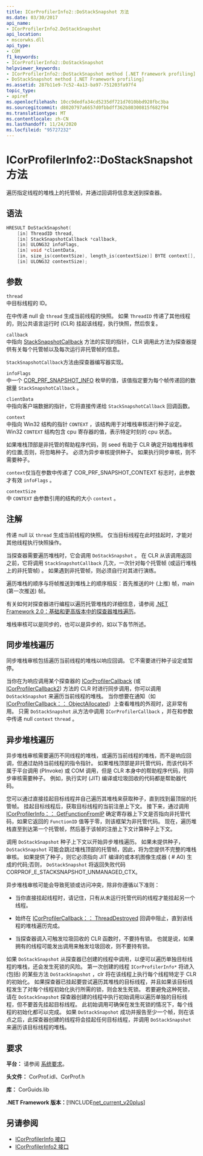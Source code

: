 ```yaml
---
title: ICorProfilerInfo2::DoStackSnapshot 方法
ms.date: 03/30/2017
api_name:
- ICorProfilerInfo2.DoStackSnapshot
api_location:
- mscorwks.dll
api_type:
- COM
f1_keywords:
- ICorProfilerInfo2::DoStackSnapshot
helpviewer_keywords:
- ICorProfilerInfo2::DoStackSnapshot method [.NET Framework profiling]
- DoStackSnapshot method [.NET Framework profiling]
ms.assetid: 287b11e9-7c52-4a13-ba97-751203fa97f4
topic_type:
- apiref
ms.openlocfilehash: 10cc9dedfa34cd5235df721d7010bbd928fbc3ba
ms.sourcegitcommit: d8020797a6657d0fbbdff362b80300815f682f94
ms.translationtype: MT
ms.contentlocale: zh-CN
ms.lasthandoff: 11/24/2020
ms.locfileid: "95727232"
---
```

# <a name="icorprofilerinfo2dostacksnapshot-method"></a>ICorProfilerInfo2::DoStackSnapshot 方法

遍历指定线程的堆栈上的托管帧，并通过回调将信息发送到探查器。  
  
## <a name="syntax"></a>语法  
  
```cpp  
HRESULT DoStackSnapshot(  
    [in] ThreadID thread,  
    [in] StackSnapshotCallback *callback,  
    [in] ULONG32 infoFlags,  
    [in] void *clientData,  
    [in, size_is(contextSize), length_is(contextSize)] BYTE context[],  
    [in] ULONG32 contextSize);  
```  
  
## <a name="parameters"></a>参数  

 `thread`  
 中目标线程的 ID。  
  
 在中传递 null 会 `thread` 生成当前线程的快照。 如果 `ThreadID` 传递了其他线程的，则公共语言运行时 (CLR) 挂起该线程，执行快照，然后恢复。  
  
 `callback`  
 中指向 [StackSnapshotCallback](stacksnapshotcallback-function.md) 方法的实现的指针，CLR 调用此方法为探查器提供有关每个托管帧以及每次运行非托管帧的信息。  
  
 `StackSnapshotCallback`方法由探查器编写器实现。  
  
 `infoFlags`  
 中一个 [COR_PRF_SNAPSHOT_INFO](cor-prf-snapshot-info-enumeration.md) 枚举的值，该值指定要为每个帧传递回的数据量 `StackSnapshotCallback` 。  
  
 `clientData`  
 中指向客户端数据的指针，它将直接传递给 `StackSnapshotCallback` 回调函数。  
  
 `context`  
 中指向 Win32 结构的指针 `CONTEXT` ，该结构用于对堆栈审核进行种子设定。 Win32 `CONTEXT` 结构包含 cpu 寄存器的值，表示特定时刻的 cpu 状态。  
  
 如果堆栈顶部是非托管的帮助程序代码，则 seed 有助于 CLR 确定开始堆栈审核的位置;否则，将忽略种子。 必须为异步审核提供种子。 如果执行同步审核，则不需要种子。  
  
 `context`仅当在参数中传递了 COR_PRF_SNAPSHOT_CONTEXT 标志时，此参数才有效 `infoFlags` 。  
  
 `contextSize`  
 中 `CONTEXT` 由参数引用的结构的大小 `context` 。  
  
## <a name="remarks"></a>注解  

 传递 null 以 `thread` 生成当前线程的快照。 仅当目标线程在此时挂起时，才能对其他线程执行快照操作。  
  
 当探查器需要遍历堆栈时，它会调用 `DoStackSnapshot` 。 在 CLR 从该调用返回之前，它将调用 `StackSnapshotCallback` 几次，一次针对每个托管帧 (或运行堆栈上的非托管帧) 。 如果遇到非托管帧，则必须自行对其进行演练。  
  
 遍历堆栈的顺序与将帧推送到堆栈上的顺序相反：首先推送的叶 (上推) 帧，main (第一次推送) 帧。  
  
 有关如何对探查器进行编程以遍历托管堆栈的详细信息，请参阅 [.NET Framework 2.0：基础和更高版本中的探查器堆栈遍历](/previous-versions/dotnet/articles/bb264782(v=msdn.10))。  
  
 堆栈审核可以是同步的，也可以是异步的，如以下各节所述。  
  
## <a name="synchronous-stack-walk"></a>同步堆栈遍历  

 同步堆栈审核包括遍历当前线程的堆栈以响应回调。 它不需要进行种子设定或暂停。  
  
 当你在为响应调用某个探查器的 [ICorProfilerCallback](icorprofilercallback-interface.md) (或 [ICorProfilerCallback2](icorprofilercallback2-interface.md)) 方法的 CLR 时进行同步调用，你可以调用 `DoStackSnapshot` 来遍历当前线程的堆栈。 当你想要在通知（如 [ICorProfilerCallback：： ObjectAllocated](icorprofilercallback-objectallocated-method.md)）上查看堆栈的外观时，这非常有用。 只需 `DoStackSnapshot` 从方法中调用 `ICorProfilerCallback` ，并在和参数中传递 null `context` `thread` 。  
  
## <a name="asynchronous-stack-walk"></a>异步堆栈遍历  

 异步堆栈审核需要遍历不同线程的堆栈，或遍历当前线程的堆栈，而不是响应回调，但通过劫持当前线程的指令指针。 如果堆栈顶部是非托管代码，而该代码不属于平台调用 (PInvoke) 或 COM 调用，但是 CLR 本身中的帮助程序代码，则异步审核需要种子。 例如，执行实时 (JIT) 编译或垃圾回收的代码都是帮助器代码。  
  
 您可以通过直接挂起目标线程并自己遍历其堆栈来获取种子，直到找到最顶层的托管帧。 挂起目标线程后，获取目标线程的当前注册上下文。 接下来，通过调用 [ICorProfilerInfo：： GetFunctionFromIP](icorprofilerinfo-getfunctionfromip-method.md) 确定寄存器上下文是否指向非托管代码，如果它返回的 `FunctionID` 值等于零，则该框架为非托管代码。 现在，遍历堆栈直至到达第一个托管帧，然后基于该帧的注册上下文计算种子上下文。  
  
 调用 `DoStackSnapshot` 种子上下文以开始异步堆栈遍历。 如果未提供种子， `DoStackSnapshot` 可能会跳过堆栈顶部的托管帧，因此，将为您提供不完整的堆栈审核。 如果提供了种子，则它必须指向 JIT 编译的或本机图像生成器 ( # A0) 生成的代码;否则， `DoStackSnapshot` 将返回失败代码 CORPROF_E_STACKSNAPSHOT_UNMANAGED_CTX。  
  
 异步堆栈审核可能会导致死锁或访问冲突，除非你遵循以下准则：  
  
- 当你直接挂起线程时，请记住，只有从未运行托管代码的线程才能挂起另一个线程。  
  
- 始终在 [ICorProfilerCallback：： ThreadDestroyed](icorprofilercallback-threaddestroyed-method.md) 回调中阻止，直到该线程的堆栈遍历完成。  
  
- 当探查器调入可触发垃圾回收的 CLR 函数时，不要持有锁。 也就是说，如果拥有的线程可能发出调用来触发垃圾回收，则不要持有锁。  
  
 如果 `DoStackSnapshot` 从探查器已创建的线程中调用，以便可以遍历单独目标线程的堆栈，还会发生死锁的风险。 第一次创建的线程 `ICorProfilerInfo*` 将进入 (包括) 的某些方法 `DoStackSnapshot` ，clr 将在该线程上执行每个线程特定于 CLR 的初始化。 如果探查器已挂起要尝试遍历其堆栈的目标线程，并且如果该目标线程发生了对每个线程初始化执行所需的锁，则会发生死锁。 若要避免这种死锁，请在 `DoStackSnapshot` 探查器创建的线程中执行初始调用以遍历单独的目标线程，但不要首先挂起目标线程。 此初始调用可确保在发生死锁的情况下，每个线程的初始化都可以完成。 如果 `DoStackSnapshot` 成功并报告至少一个帧，则在该点之后，此探查器创建的线程将会挂起任何目标线程，并调用 `DoStackSnapshot` 来遍历该目标线程的堆栈。  
  
## <a name="requirements"></a>要求  

 **平台：** 请参阅 [系统要求](../../get-started/system-requirements.md)。  
  
 **头文件：** CorProf.idl、CorProf.h  
  
 **库：** CorGuids.lib  
  
 **.NET Framework 版本：**[!INCLUDE[net_current_v20plus](../../../../includes/net-current-v20plus-md.md)]  
  
## <a name="see-also"></a>另请参阅

- [ICorProfilerInfo 接口](icorprofilerinfo-interface.md)
- [ICorProfilerInfo2 接口](icorprofilerinfo2-interface.md)
